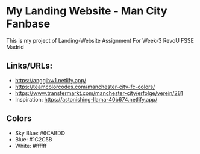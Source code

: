 # My Landing Website - Man City Fanbase

This is my project of Landing-Website Assignment
For Week-3 RevoU FSSE Madrid

## Links/URLs:

- <https://anggihw1.netlify.app/>
- <https://teamcolorcodes.com/manchester-city-fc-colors/>
- <https://www.transfermarkt.com/manchester-city/erfolge/verein/281>
- Inspiration: <https://astonishing-llama-40b674.netlify.app/>

## Colors

- Sky Blue: #6CABDD
- Blue: #1C2C5B
- White: #ffffff

